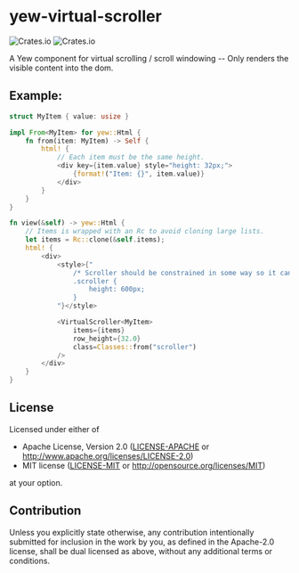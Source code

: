 # yew-virtual-scroller

![Crates.io](https://img.shields.io/crates/l/yew-virtual-scroller) ![Crates.io](https://img.shields.io/crates/v/yew-virtual-scroller)

A Yew component for virtual scrolling / scroll windowing -- Only renders the visible content into the dom.

## Example:
```rust
struct MyItem { value: usize }

impl From<MyItem> for yew::Html {
    fn from(item: MyItem) -> Self {
        html! {
            // Each item must be the same height.
            <div key={item.value} style="height: 32px;">
                {format!("Item: {}", item.value)}
            </div>
        }
    }
}

fn view(&self) -> yew::Html {
    // Items is wrapped with an Rc to avoid cloning large lists.
    let items = Rc::clone(&self.items);
    html! {
        <div>
            <style>{"
                /* Scroller should be constrained in some way so it can scroll */
                .scroller {
                    height: 600px;
                }
            "}</style>

            <VirtualScroller<MyItem>
                items={items}
                row_height={32.0}
                class=Classes::from("scroller")
            />
        </div>
    }
}
```

## License

Licensed under either of

 * Apache License, Version 2.0
   ([LICENSE-APACHE](LICENSE-APACHE) or http://www.apache.org/licenses/LICENSE-2.0)
 * MIT license
   ([LICENSE-MIT](LICENSE-MIT) or http://opensource.org/licenses/MIT)

at your option.

## Contribution

Unless you explicitly state otherwise, any contribution intentionally submitted
for inclusion in the work by you, as defined in the Apache-2.0 license, shall be
dual licensed as above, without any additional terms or conditions.
